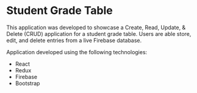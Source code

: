 # Student Grade Table

This application was developed to showcase a Create, Read, Update, & Delete (CRUD) application for a student grade table. Users are able store, edit, and delete entries from a live Firebase database.

 Application developed using the following technologies:
* React
* Redux
* Firebase
* Bootstrap
